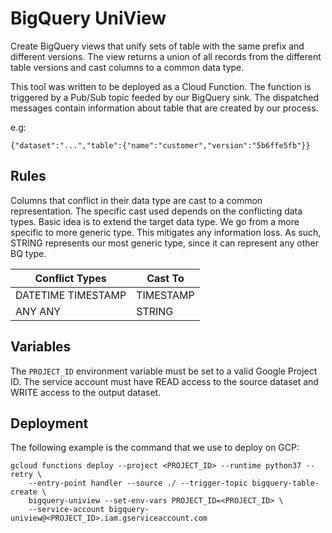 # BigQuery UniView

Create BigQuery views that unify sets of table with the same prefix and
different versions. The view returns a union of all records from the
different table versions and cast columns to a common data type.

This tool was written to be deployed as a Cloud Function. The function is
triggered by a Pub/Sub topic feeded by our BigQuery sink. The dispatched
messages contain information about table that are created by our process.

e.g:
```
{"dataset":"...","table":{"name":"customer","version":"5b6ffe5fb"}}
```

## Rules

Columns that conflict in their data type are cast to a common representation.
The specific cast used depends on the conflicting data types. Basic idea is
to extend the target data type. We go from a more specific to more generic
type. This mitigates any information loss. As such, STRING represents our most
generic type, since it can represent any other BQ type.

| Conflict Types     | Cast To   |
|--------------------|-----------|
| DATETIME TIMESTAMP | TIMESTAMP |
| ANY ANY            | STRING    |

## Variables

The `PROJECT_ID` environment variable must be set to a valid Google Project ID.
The service account must have READ access to the source dataset and WRITE access
to the output dataset.

## Deployment

The following example is the command that we use to deploy on GCP:

```
gcloud functions deploy --project <PROJECT_ID> --runtime python37 --retry \
    --entry-point handler --source ./ --trigger-topic bigquery-table-create \
    bigquery-uniview --set-env-vars PROJECT_ID=<PROJECT_ID> \
    --service-account bigquery-uniview@<PROJECT_ID>.iam.gserviceaccount.com
```
